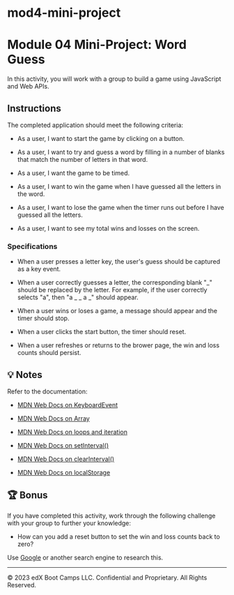 # mod4-mini-project

# Module 04 Mini-Project: Word Guess

In this activity, you will work with a group to build a game using JavaScript and Web APIs.

## Instructions

The completed application should meet the following criteria:

-   As a user, I want to start the game by clicking on a button.

-   As a user, I want to try and guess a word by filling in a number of blanks that match the number of letters in that word.

-   As a user, I want the game to be timed.

-   As a user, I want to win the game when I have guessed all the letters in the word.

-   As a user, I want to lose the game when the timer runs out before I have guessed all the letters.

-   As a user, I want to see my total wins and losses on the screen.

### Specifications

-   When a user presses a letter key, the user's guess should be captured as a key event.

-   When a user correctly guesses a letter, the corresponding blank "_" should be replaced by the letter. For example, if the user correctly selects "a", then "a _ _ a _" should appear.

-   When a user wins or loses a game, a message should appear and the timer should stop.

-   When a user clicks the start button, the timer should reset.

-   When a user refreshes or returns to the brower page, the win and loss counts should persist.

## 💡 Notes

Refer to the documentation:

-   [MDN Web Docs on KeyboardEvent](https://developer.mozilla.org/en-US/docs/Web/API/KeyboardEvent)

-   [MDN Web Docs on Array](https://developer.mozilla.org/en-US/docs/Web/JavaScript/Reference/Global_Objects/Array)

-   [MDN Web Docs on loops and iteration](https://developer.mozilla.org/en-US/docs/Web/JavaScript/Guide/Loops_and_iteration)

-   [MDN Web Docs on setInterval()](https://developer.mozilla.org/en-US/docs/Web/API/WindowOrWorkerGlobalScope/setInterval)

-   [MDN Web Docs on clearInterval()](https://developer.mozilla.org/en-US/docs/Web/API/WindowOrWorkerGlobalScope/clearInterval)

-   [MDN Web Docs on localStorage](https://developer.mozilla.org/en-US/docs/Web/API/Window/localStorage)

## 🏆 Bonus

If you have completed this activity, work through the following challenge with your group to further your knowledge:

-   How can you add a reset button to set the win and loss counts back to zero?

Use [Google](https://www.google.com) or another search engine to research this.

---

© 2023 edX Boot Camps LLC. Confidential and Proprietary. All Rights Reserved.
